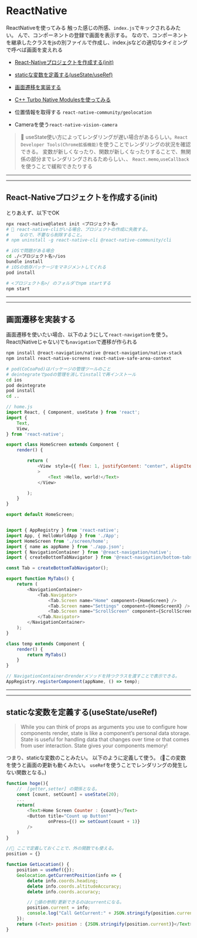 # ReactNative

ReactNativeを使ってみる
触った感じの所感、`index.js`でキックされるみたい。
んで、コンポーネントの登録で画面を表示する。
なので、コンポーネントを継承したクラスをjsの別ファイルで作成し、index.jsなどの適切なタイミングで呼べば画面を変えれる

- [React-Nativeプロジェクトを作成する(init)](#init)
- [staticな変数を定義する(useState/useRef)](#state)  
- [画面遷移を実装する](#navigator)  
- [C++ Turbo Native Modulesを使ってみる](cppModule)

- 位置情報を取得する `react-native-community/geolocation`
- Cameraを使う`react-native-vision-camera`

> 🚨 useState使い方によってレンダリングが遅い場合があるらしい。`React Developer Tools(Chrome拡張機能)`を使うことでレンダリングの状況を確認できる。
> 変数が新しくなったり、関数が新しくなったりすることで、無関係の部分までレンダリングされるためらしい、、
> `React.memo`,`useCallback`を使うことで緩和できたりする

---
---

## <a name=init>React-Nativeプロジェクトを作成する(init)</a>

とりあえず、以下でOK

```bash
npx react-native@latest init <プロジェクト名>
# 🚨 react-native-cliがいる場合、プロジェクトの作成に失敗する。
#    なので、不要なら削除すること。
# npm uninstall -g react-native-cli @react-native-community/cli

# iOSで問題がある場合
cd ./<プロジェクト名>/ios
bundle install
# iOSの依存パッケージをマネジメントしてくれる
pod install  

# <プロジェクト名>/ のフォルダでnpm startする
npm start
```

---
---

## <a name=navigator>画面遷移を実装する</a>

画面遷移を使いたい場合、以下のようにして`react-navigation`を使う。
React(Nativeじゃない)でも`navigation`で遷移が作られる

```bash
npm install @react-navigation/native @react-navigation/native-stack
npm install react-native-screens react-native-safe-area-context

# pod(CoCoaPod)はパッケージの管理ツールのこと
# deintegrateでpodの管理を消してinstallで再インストール
cd ios
pod deintegrate
pod install
cd ..
```

```js
// home.js
import React, { Component, useState } from 'react';
import {
    Text,
    View,
} from 'react-native';

export class HomeScreen extends Component {
    render() {

        return (
            <View　style={{ flex: 1, justifyContent: "center", alignItems: "center" }}
            >
                <Text >Hello, world!</Text>
            </View>

        );
    }
}

export default HomeScreen;
```

```js

import { AppRegistry } from 'react-native';
import App, { HelloWorldApp } from './App';
import HomeScreen from './screen/home';
import { name as appName } from './app.json';
import { NavigationContainer } from '@react-navigation/native';
import { createBottomTabNavigator } from '@react-navigation/bottom-tabs';

const Tab = createBottomTabNavigator();

export function MyTabs() {
    return (
        <NavigationContainer>
            <Tab.Navigator>
                <Tab.Screen name="Home" component={HomeScreen} />
                <Tab.Screen name="Settings" component={HomeScreenX} />
                <Tab.Screen name="ScrollScreen" component={ScrollScreen} />
            </Tab.Navigator>
        </NavigationContainer>
    );
}

class temp extends Component {
    render() {
        return MyTabs()
    }
}

// NavigationContainerのrenderメソッドを持つクラスを渡すことで表示できる。
AppRegistry.registerComponent(appName, () => temp);
```

---
---

## <a name=state>staticな変数を定義する(useState/useRef)</a>

> While you can think of props as arguments you use to configure how components render, state is like a component’s personal data storage. State is useful for handling data that changes over time or that comes from user interaction. State gives your components memory!

つまり、staticな変数のことみたい。
以下のように定義して使う。
(🚨この変数を使うと画面の更新も動くみたい。
`useRef`を使うことでレンダリングの発生しない関数となる。)

```js
function hoge(){
    //  [getter,setter] の関係となる。
    const [count, setCount] = useState(20);
    ...
    return(
        <Text>Home Screen Counter : {count}</Text>    
        <Button title="Count up Button!"
                onPress={() => setCount(count + 1)}
        />
    )
}

//🌟 ここで定義しておくことで、外の関数でも使える。
position = {}

function GetLocation() {
    position = useRef({});
    Geolocation.getCurrentPosition(info => {
        delete info.coords.heading;
        delete info.coords.altitudeAccuracy;
        delete info.coords.accuracy;

        // 🌟値の参照/更新できるのはcurrentになる。
        position.current = info;
        console.log("Call GetCurrent:" + JSON.stringify(position.current));
    });
    return (<Text> position : {JSON.stringify(position.current)}</Text>);
}

```
